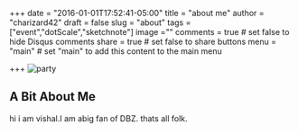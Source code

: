 +++
date = "2016-01-01T17:52:41-05:00"
title = "about me"
author = "charizard42"
draft = false
slug = "about"
tags = ["event","dotScale","sketchnote"]
image =""
comments = true     # set false to hide Disqus comments
share = true        # set false to share buttons
menu = "main"           # set "main" to add this content to the main menu

+++
![party](http://images4.fanpop.com/image/photos/16000000/Goku-dragon-ball-z-16072615-405-577.jpg)

## A Bit About Me

hi i am vishal.I am abig fan of DBZ.
thats all folk.

